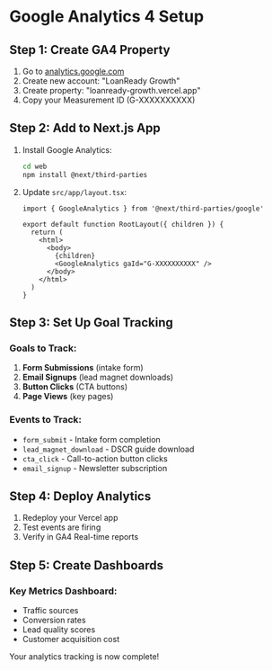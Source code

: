 # Google Analytics 4 Setup

## Step 1: Create GA4 Property

1. Go to [analytics.google.com](https://analytics.google.com)
2. Create new account: "LoanReady Growth"
3. Create property: "loanready-growth.vercel.app"
4. Copy your Measurement ID (G-XXXXXXXXXX)

## Step 2: Add to Next.js App

1. Install Google Analytics:
   ```bash
   cd web
   npm install @next/third-parties
   ```

2. Update `src/app/layout.tsx`:
   ```tsx
   import { GoogleAnalytics } from '@next/third-parties/google'

   export default function RootLayout({ children }) {
     return (
       <html>
         <body>
           {children}
           <GoogleAnalytics gaId="G-XXXXXXXXXX" />
         </body>
       </html>
     )
   }
   ```

## Step 3: Set Up Goal Tracking

### Goals to Track:
1. **Form Submissions** (intake form)
2. **Email Signups** (lead magnet downloads)  
3. **Button Clicks** (CTA buttons)
4. **Page Views** (key pages)

### Events to Track:
- `form_submit` - Intake form completion
- `lead_magnet_download` - DSCR guide download
- `cta_click` - Call-to-action button clicks
- `email_signup` - Newsletter subscription

## Step 4: Deploy Analytics

1. Redeploy your Vercel app
2. Test events are firing
3. Verify in GA4 Real-time reports

## Step 5: Create Dashboards

### Key Metrics Dashboard:
- Traffic sources
- Conversion rates  
- Lead quality scores
- Customer acquisition cost

Your analytics tracking is now complete!